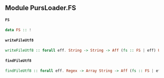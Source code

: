 ## Module PursLoader.FS

#### `FS`

``` purescript
data FS :: !
```

#### `writeFileUtf8`

``` purescript
writeFileUtf8 :: forall eff. String -> String -> Aff (fs :: FS | eff) Unit
```

#### `findFileUtf8`

``` purescript
findFileUtf8 :: forall eff. Regex -> Array String -> Aff (fs :: FS | eff) (Maybe String)
```


